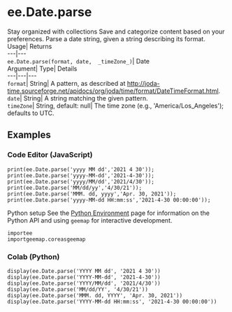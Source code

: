  
#  ee.Date.parse 
Stay organized with collections  Save and categorize content based on your preferences. 
Parse a date string, given a string describing its format. Usage| Returns  
---|---  
`ee.Date.parse(format, date,  _timeZone_)`| Date  
Argument| Type| Details  
---|---|---  
`format`| String| A pattern, as described at http://joda-time.sourceforge.net/apidocs/org/joda/time/format/DateTimeFormat.html.  
`date`| String| A string matching the given pattern.  
`timeZone`| String, default: null| The time zone (e.g., 'America/Los_Angeles'); defaults to UTC.  
## Examples
### Code Editor (JavaScript)
```
print(ee.Date.parse('yyyy MM dd','2021 4 30'));
print(ee.Date.parse('yyyy-MM-dd','2021-4-30'));
print(ee.Date.parse('yyyy/MM/dd','2021/4/30'));
print(ee.Date.parse('MM/dd/yy','4/30/21'));
print(ee.Date.parse('MMM. dd, yyyy','Apr. 30, 2021'));
print(ee.Date.parse('yyyy-MM-dd HH:mm:ss','2021-4-30 00:00:00'));
```

Python setup
See the [ Python Environment](https://developers.google.com/earth-engine/guides/python_install) page for information on the Python API and using `geemap` for interactive development.
```
importee
importgeemap.coreasgeemap
```

### Colab (Python)
```
display(ee.Date.parse('YYYY MM dd', '2021 4 30'))
display(ee.Date.parse('YYYY-MM-dd', '2021-4-30'))
display(ee.Date.parse('YYYY/MM/dd', '2021/4/30'))
display(ee.Date.parse('MM/dd/YY', '4/30/21'))
display(ee.Date.parse('MMM. dd, YYYY', 'Apr. 30, 2021'))
display(ee.Date.parse('YYYY-MM-dd HH:mm:ss', '2021-4-30 00:00:00'))
```

